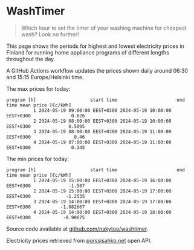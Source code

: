 
# WashTimer

> Which hour to set the timer of your washing machine for cheapest wash? Look no further!

This page shows the periods for highest and lowest electricity prices in Finland 
for running home appliance programs of different lengths throughout the day. 

A GitHub Actions workflow updates the prices shown daily around 06:30 and 15:15 Europe/Helsinki time.

The max prices for today:

	program [h]                    start time                      end time mean price [€c/kWh]
	          1 2024-05-19 09:00:00 EEST+0300 2024-05-19 10:00:00 EEST+0300               0.626
	          2 2024-05-19 08:00:00 EEST+0300 2024-05-19 10:00:00 EEST+0300              0.5095
	          3 2024-05-19 08:00:00 EEST+0300 2024-05-19 11:00:00 EEST+0300                0.46
	          4 2024-05-19 07:00:00 EEST+0300 2024-05-19 11:00:00 EEST+0300               0.345

The min prices for today:

	program [h]                    start time                      end time mean price [€c/kWh]
	          1 2024-05-19 15:00:00 EEST+0300 2024-05-19 16:00:00 EEST+0300              -1.507
	          2 2024-05-19 15:00:00 EEST+0300 2024-05-19 17:00:00 EEST+0300             -1.2535
	          3 2024-05-19 14:00:00 EEST+0300 2024-05-19 17:00:00 EEST+0300           -1.082667
	          4 2024-05-19 14:00:00 EEST+0300 2024-05-19 18:00:00 EEST+0300            -0.90675


Source code available at [github.com/nakytoe/washtimer](https://github.com/nakytoe/washtimer).

Electricity prices retrieved from [porssisahko.net](https://porssisahko.net/api) open API.
